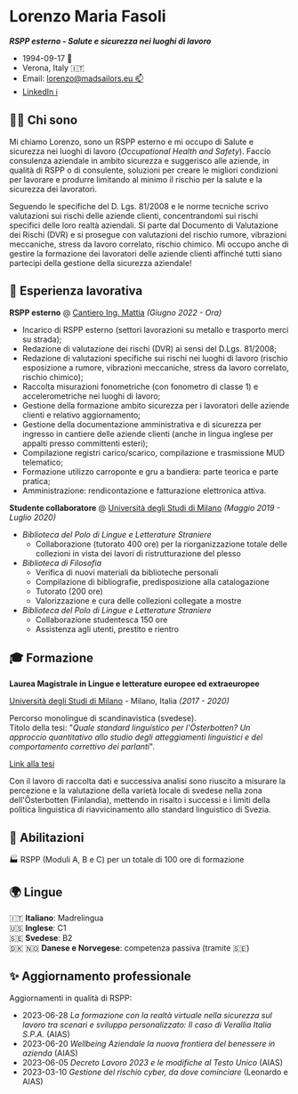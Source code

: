# Lorenzo Maria Fasoli

***RSPP esterno - Salute e sicurezza nei luoghi di lavoro***

- 1994-09-17 🎂 <br>
- Verona, Italy 🇮🇹 <br>
- Email: [lorenzo@madsailors.eu 📫](mailto:lorenzo@madsailors.eu) <br>
- [LinkedIn ℹ️](https://www.linkedin.com/in/lorenzofasoli/) <br>

## 🧑‍💼 Chi sono

Mi chiamo Lorenzo, sono un RSPP esterno e mi occupo di Salute e sicurezza nei luoghi di lavoro (_Occupational Health and Safety_).
Faccio consulenza aziendale in ambito sicurezza e suggerisco alle aziende, in qualità di RSPP o di consulente, soluzioni per creare le migliori condizioni per lavorare e produrre limitando al minimo il rischio per la salute e la sicurezza dei lavoratori.

Seguendo le specifiche del D. Lgs. 81/2008 e le norme tecniche scrivo valutazioni sui rischi delle aziende clienti, concentrandomi sui rischi specifici delle loro realtà aziendali.
Si parte dal Documento di Valutazione dei Rischi (DVR) e si prosegue con valutazioni del rischio rumore, vibrazioni meccaniche, stress da lavoro correlato, rischio chimico.
Mi occupo anche di gestire la formazione dei lavoratori delle aziende clienti affinché tutti siano partecipi della gestione della sicurezza aziendale!

## 🔧 Esperienza lavorativa 

**RSPP esterno** @ [Cantiero Ing. Mattia]() _(Giugno 2022 - Ora)_ <br>
- Incarico di RSPP esterno (settori lavorazioni su metallo e trasporto merci su strada);
- Redazione di valutazione dei rischi (DVR) ai sensi del D.Lgs. 81/2008;
- Redazione di valutazioni specifiche sui rischi nei luoghi di lavoro (rischio esposizione a rumore, vibrazioni meccaniche, stress da lavoro correlato, rischio chimico);
- Raccolta misurazioni fonometriche (con fonometro di classe 1) e accelerometriche nei luoghi di lavoro;
- Gestione della formazione ambito sicurezza per i lavoratori delle aziende clienti e relativo aggiornamento;
- Gestione della documentazione amministrativa e di sicurezza per ingresso in cantiere delle aziende clienti (anche in lingua inglese per appalti presso committenti esteri);
- Compilazione registri carico/scarico, compilazione e trasmissione MUD telematico;
- Formazione utilizzo carroponte e gru a bandiera: parte teorica e parte pratica;
- Amministrazione: rendicontazione e fatturazione elettronica attiva.

**Studente collaboratore** @ [Università degli Studi di Milano](https://www.unimi.it/it) _(Maggio 2019 - Luglio 2020)_ <br>

- _Biblioteca del Polo di Lingue e Letterature Straniere_
    - Collaborazione (tutorato 400 ore) per la riorganizzazione totale delle collezioni in vista dei lavori di ristrutturazione del plesso
- _Biblioteca di Filosofia_
    - Verifica di nuovi materiali da biblioteche personali
    - Compilazione di bibliografie, predisposizione alla catalogazione
    - Tutorato (200 ore)
    - Valorizzazione e cura delle collezioni collegate a mostre
- _Biblioteca del Polo di Lingue e Letterature Straniere_
    - Collaborazione studentesca 150 ore
    - Assistenza agli utenti, prestito e rientro

## 🎓 Formazione 

**Laurea Magistrale in Lingue e letterature europee ed extraeuropee** <br>

[Università degli Studi di Milano](https://www.unimi.it/it) - Milano, Italia _(2017 - 2020)_ <br>

Percorso monolingue di scandinavistica (svedese). <br>
Titolo della tesi: "_Quale standard linguistico per l'Österbotten? Un approccio quantitativo allo studio degli atteggiamenti linguistici e del comportamento correttivo dei parlanti_".

[Link alla tesi](./files/unimi_tesi_909291_2020.pdf)

Con il lavoro di raccolta dati e successiva analisi sono riuscito a misurare la percezione e la valutazione della varietà locale di svedese nella zona dell'Österbotten (Finlandia), mettendo in risalto i successi e i limiti della politica linguistica di riavvicinamento allo standard linguistico di Svezia.

## 🪪 Abilitazioni 

🏭 RSPP (Moduli A, B e C) per un totale di 100 ore di formazione <br>

## 🌍 Lingue

🇮🇹 **Italiano**: Madrelingua <br>
🇺🇸 **Inglese**: C1 <br>
🇸🇪 **Svedese**: B2 <br>
🇩🇰 🇳🇴 **Danese e Norvegese**: competenza passiva (tramite 🇸🇪)

## ✨ Aggiornamento professionale

Aggiornamenti in qualità di RSPP:

- 2023-06-28 _La formazione con la realtà virtuale nella sicurezza sul lavoro tra scenari e sviluppo personalizzato: Il caso di Verallia Italia S.P.A._ (AIAS)
- 2023-06-20 _Wellbeing Aziendale la nuova frontiera del benessere in azienda_ (AIAS)
- 2023-06-05 _Decreto Lavoro 2023 e le modifiche al Testo Unico_ (AIAS)
- 2023-03-10 _Gestione del rischio cyber, da dove cominciare_ (Leonardo e AIAS)